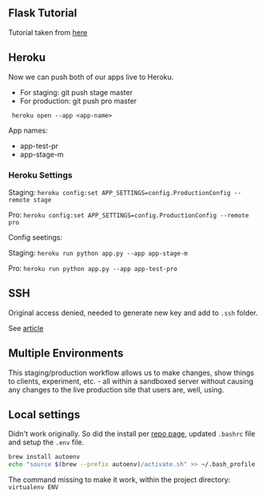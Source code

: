 ## Flask Tutorial

Tutorial taken from [here](https://realpython.com/flask-by-example-part-1-project-setup/)

## Heroku 

Now we can push both of our apps live to Heroku.

- For staging: git push stage master
- For production: git push pro master

` heroku open --app <app-name>`

App names:
- app-test-pr
- app-stage-m

### Heroku Settings

Staging:
`heroku config:set APP_SETTINGS=config.ProductionConfig --remote stage`

Pro:
`heroku config:set APP_SETTINGS=config.ProductionConfig --remote pro`

Config seetings:

Staging:
`heroku run python app.py --app app-stage-m`

Pro:
`heroku run python app.py --app app-test-pro`

## SSH

Original access denied, needed to generate new key and add to `.ssh` folder.

See [article](https://devcenter.heroku.com/articles/keys)

## Multiple Environments

This staging/production workflow allows us to make changes, show things to clients, experiment, etc. - all within a sandboxed server without causing any changes to the live production site that users are, well, using.

## Local settings

Didn't work originally.  So did the install per [repo page](https://github.com/kennethreitz/autoenv), updated `.bashrc` file and setup the `.env` file.

```bash
brew install autoenv
echo "source $(brew --prefix autoenv)/activate.sh" >> ~/.bash_profile
```

The command missing to make it work, within the project directory:
`virtualenv ENV`